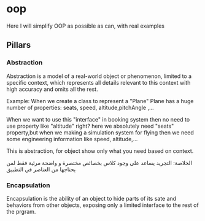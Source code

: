 # oop
Here I will simplify OOP as possible as can, with real examples

## Pillars
### Abstraction

Abstraction is a model of a real-world object or phenomenon,
limited to a specific context, which represents all details relevant
to this context with high accuracy and omits all the rest.

Example:
When we create a class to represent a "Plane"
Plane has a huge number of properties: seats, speed, altitude,pitchAngle ,...

When we want to use this "interface" in booking system then no need to use property like "altitude" right? here we absolutely need "seats" property,but when we making a simulation system for flying then we need some engineering information like speed, altitude,...

This is abstraction, for object show only what you need based on context.

الخلاصة:
التجريد يساعد على وجود كلاس بخصائص مختصرة و واضحة مرئية فقط لمن يحتاجها من العناصر في التطبيق

### Encapsulation

Encapsulation is the ability of an object to hide parts of its sate and behaviors from other objects, exposing only a limited interface to the rest of the prgram.

